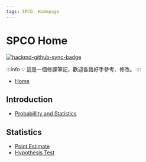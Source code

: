 ```yaml
---
tags: SPCO, Homepage
---
```


# SPCO Home
[![hackmd-github-sync-badge](https://hackmd.io/kLenpM2oQfeXABj5iHQPsQ/badge)](https://hackmd.io/kLenpM2oQfeXABj5iHQPsQ)

:::info
:bulb: 這是一個修課筆記，歡迎各路好手參考、修改。
:::

- [Home](/@KHLee529/SPCO-Home)

## Introduction

- [Probabillity and Statistics](/@KHLee529/probability-and-statistics)

## Statistics

- [Point Estimate](/@KHLee529/point-estimate)
- [Hypothesis Test](/@KHLee529/hypothesis-test)

